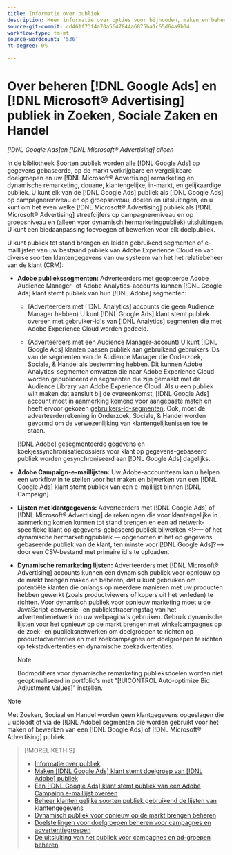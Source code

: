```yaml
---
title: Informatie over publiek
description: Meer informatie over opties voor bijhouden, maken en beheren [!DNL Google Ads] en [!DNL Microsoft® Advertising] publiek.
source-git-commit: cd461f73f4a70a5647844a6075ba1c65d64a9b04
workflow-type: tm+mt
source-wordcount: '536'
ht-degree: 0%

---
```


# Over beheren [!DNL Google Ads] en [!DNL Microsoft® Advertising] publiek in Zoeken, Sociale Zaken en Handel

*[!DNL Google Ads]en [!DNL Microsoft® Advertising] alleen*

In de bibliotheek Soorten publiek worden alle [!DNL Google Ads] op gegevens gebaseerde, op de markt verkrijgbare en vergelijkbare doelgroepen en uw [!DNL Microsoft® Advertising] remarketing en dynamische remarketing, douane, klantengelijke, in-markt, en gelijkaardige publiek. U kunt elk van de [!DNL Google Ads] publiek als [!DNL Google Ads] op campagnereniveau en op groepsniveau, doelen en uitsluitingen, en u kunt om het even welke [!DNL Microsoft® Advertising] publiek als [!DNL Microsoft® Advertising] streefcijfers op campagnereniveau en op groepsniveau en (alleen voor dynamisch hermarketingpubliek) uitsluitingen. U kunt een biedaanpassing toevoegen of bewerken voor elk doelpubliek.

U kunt publiek tot stand brengen en leiden gebruikend segmenten of e-maillijsten van uw bestaand publiek van Adobe Experience Cloud en van diverse soorten klantengegevens van uw systeem van het het relatiebeheer van de klant (CRM):

* **Adobe publiekssegmenten:** Adverteerders met geopteerde Adobe Audience Manager- of Adobe Analytics-accounts kunnen [!DNL Google Ads] klant stemt publiek van hun [!DNL Adobe] segmenten:

   * (Adverteerders met [!DNL Analytics] accounts die geen Audience Manager hebben) U kunt [!DNL Google Ads] klant stemt publiek overeen met gebruiker-id&#39;s van [!DNL Analytics] segmenten die met Adobe Experience Cloud worden gedeeld.

   * (Adverteerders met een Audience Manager-account) U kunt [!DNL Google Ads] klanten passen publiek aan gebruikend gebruikers IDs van de segmenten van de Audience Manager die Onderzoek, Sociale, &amp; Handel als bestemming hebben. Dit kunnen Adobe Analytics-segmenten omvatten die naar Adobe Experience Cloud worden gepubliceerd en segmenten die zijn gemaakt met de Audience Library van Adobe Experience Cloud.
   Als u een publiek wilt maken dat aansluit bij de overeenkomst, [!DNL Google Ads] account moet [in aanmerking komend voor aangepaste match](https://support.google.com/adspolicy/answer/6299717) en heeft ervoor gekozen [gebruikers-id-segmenten](https://support.google.com/google-ads/answer/9199250). Ook, moet de adverteerderrekening in Onderzoek, Sociale, &amp; Handel worden gevormd om de verwezenlijking van klantengelijkenissen toe te staan.<!-- For Analytics audiences: Analytics Only Integration. For Audience Manager, Enable CM/CRM option) -->

   [!DNL Adobe] gesegmenteerde gegevens en koekjessynchronisatiedossiers voor klant op gegevens-gebaseerd publiek worden gesynchroniseerd aan [!DNL Google Ads] dagelijks.

* **Adobe Campaign-e-maillijsten:** Uw Adobe-accountteam kan u helpen een workflow in te stellen voor het maken en bijwerken van een [!DNL Google Ads] klant stemt publiek van een e-maillijst binnen [!DNL Campaign].

* **Lijsten met klantgegevens:** Adverteerders met [!DNL Google Ads] of [!DNL Microsoft® Advertising] de rekeningen die voor klantengelijke in aanmerking komen kunnen tot stand brengen en een ad netwerk-specifieke klant op gegevens-gebaseerd publiek bijwerken &lt;!>— of het dynamische hermarketingpubliek — opgenomen in het op gegevens gebaseerde publiek van de klant, ten minste voor [!DNL Google Ads]?—> door een CSV-bestand met primaire id&#39;s te uploaden.

* **Dynamische remarketing lijsten:** Adverteerders met [!DNL Microsoft® Advertising] accounts kunnen een dynamisch publiek voor opnieuw op de markt brengen maken en beheren, dat u kunt gebruiken om potentiële klanten die onlangs op meerdere manieren met uw producten hebben gewerkt (zoals productviewers of kopers uit het verleden) te richten. Voor dynamisch publiek voor opnieuw marketing moet u de JavaScript-conversie- en publiekstraceringstag van het advertentienetwerk op uw webpagina&#39;s gebruiken. Gebruik dynamische lijsten voor het opnieuw op de markt brengen met winkelcampagnes op de zoek- en publieksnetwerken om doelgroepen te richten op productadvertenties en met zoekcampagnes om doelgroepen te richten op tekstadvertenties en dynamische zoekadvertenties. <!--[For [!DNL Google Ads], these are technically included in a customer data-based audience, so word this all carefully when we add support for them.]-->

   >[!NOTE]
   >
   >Bodmodifiers voor dynamische remarketing publieksdoelen worden niet geoptimaliseerd in portfolio&#39;s met &quot;[!UICONTROL Auto-optimize Bid Adjustment Values]&quot; instellen.

>[!NOTE]
>
>Met Zoeken, Sociaal en Handel worden geen klantgegevens opgeslagen die u uploadt of via de [!DNL Adobe] segmenten die worden gebruikt voor het maken of bewerken van een [!DNL Google Ads] of [!DNL Microsoft® Advertising] publiek.

>[!MORELIKETHIS]
>
>* [Informatie over publiek](audience-about.md)
>* [Maken [!DNL Google Ads] klant stemt doelgroep van [!DNL Adobe] publiek](google-audience-from-adobe-audience.md)
>* [Een [!DNL Google Ads] klant stemt publiek van een Adobe Campaign e-maillijst overeen](google-audience-from-campaign-email-list.md)
>* [Beheer klanten gelijke soorten publiek gebruikend de lijsten van klantengegevens](audience-from-customer-data-list.md)
>* [Dynamisch publiek voor opnieuw op de markt brengen beheren](audience-dynamic-remarketing-manage.md)
>* [Doelstellingen voor doelgroepen beheren voor campagnes en advertentiegroepen](audience-targets-manage.md)
>* [De uitsluiting van het publiek voor campagnes en ad-groepen beheren](audience-exclusions-manage.md)

